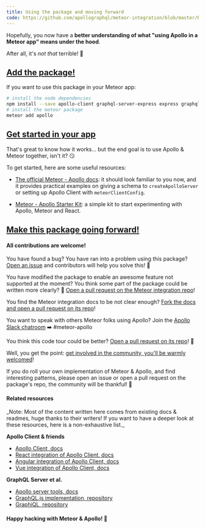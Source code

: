 ```yaml
---
title: Using the package and moving forward
code: https://github.com/apollographql/meteor-integration/blob/master/README.md#1-20
---
```


Hopefully, you now have a **better understanding of what "using Apollo in a Meteor app" means under the hood**.

After all, it's _not that_ terrible! 🌮

<a href="https://github.com/apollographql/meteor-integration/blob/master/README.md#3-5"><h2>Add the package!</h2></a>

If you want to use this package in your Meteor app:
```sh
# install the node dependencies
npm install --save apollo-client graphql-server-express express graphql graphql-tools body-parser
# install the meteor package
meteor add apollo
```

<a href="https://github.com/apollographql/meteor-integration/blob/master/README.md#6-8"><h2>Get started in your app</h2></a>

That's great to know how it works... but the end goal is to use Apollo & Meteor together, isn't it? 😏

To get started, here are some useful resources:

- [The official Meteor - Apollo docs](http://dev.apollodata.com/core/meteor.html): it should look familiar to you now, and it provides practical examples on giving a schema to `createApolloServer` or setting up Apollo Client with `meteorClientConfig`.

- [Meteor - Apollo Starter Kit](https://github.com/apollographql/meteor-starter-kit/): a simple kit to start experimenting with Apollo, Meteor and React.

<a href="https://github.com/apollographql/meteor-integration/blob/master/README.md#10-20"><h2>Make this package going forward!</h2></a>

<h4>All contributions are welcome!</h4>

You have found a bug? You have ran into a problem using this package? [Open an issue](https://github.com/apollostack/meteor-integration/issues) and contributors will help you solve this! 🙌

You have modified the package to enable an awesome feature not supported at the moment? You think some part of the package could be written more clearly? 🤔 [Open a pull request on the Meteor integration repo](https://github.com/apollostack/meteor-integration/pulls)!

You find the Meteor integration docs to be not clear enough? [Fork the docs and open a pull request on its repo](https://github.com/apollographql/core-docs/blob/master/source/meteor.md)!

You want to speak with others Meteor folks using Apollo? Join the [Apollo Slack chatroom](http://www.apollodata.com/#slack) ➡️ #meteor-apollo

You think this code tour could be better? [Open a pull request on its repo](https://github.com/xavcz/meteor-apollo-codetour)! 🎉

Well, you get the point: [get involved in the community, you'll be warmly welcomed](http://dev.apollodata.com/community/)!

If you do roll your own implementation of Meteor & Apollo, and find interesting patterns, please open an issue or open a pull request on the package's repo, the community will be thankful! 🙏

<h4>Related resources</h4>
_Note: Most of the content written here comes from existing docs & readmes, huge thanks to their writers! If you want to have a deeper look at these resources, here is a non-exhaustive list._

**Apollo Client & friends**
* [Apollo Client, docs](http://dev.apollodata.com/core/)
* [React integration of Apollo Client, docs](http://dev.apollodata.com/react/)
* [Angular integration of Apollo Client, docs](http://dev.apollodata.com/angular2/)
* [Vue integration of Apollo Client, docs](https://github.com/Akryum/vue-apollo)

**GraphQL Server et al.**
* [Apollo server tools, docs](http://dev.apollodata.com/tools/)
* [GraphQL.js implementation, repository](https://github.com/graphql/graphql-js)
* [GraphiQL, repository](https://github.com/graphql/graphiql)

<h4>Happy hacking with Meteor & Apollo! 🎉</h4>
